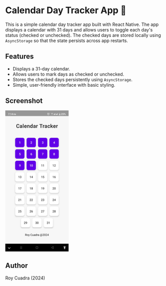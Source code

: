 # Calendar Day Tracker App 📅

This is a simple calendar day tracker app built with React Native. The app displays a calendar with 31 days and allows users to toggle each day's status (checked or unchecked). The checked days are stored locally using `AsyncStorage` so that the state persists across app restarts.

## Features

- Displays a 31-day calendar.
- Allows users to mark days as checked or unchecked.
- Stores the checked days persistently using `AsyncStorage`.
- Simple, user-friendly interface with basic styling.

## Screenshot

<img src="sample.jfif" width="200" height="auto" />



## Author

Roy Cuadra (2024)
